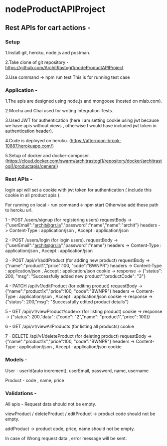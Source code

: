 # nodeProductAPIProject

## Rest APIs for cart actions -

### Setup
1.Install git, heroku, node.js and postman.

2.Take clone of git repository - https://github.com/ArchitRastogi1/nodeProductAPIProject

3.Use command  -> npm run test
    This is for running test case

### Application -
1.The apis are designed using node.js and mongoose (hosted on mlab.com).

2.Mocha and Chai used for writing Integration Tests.

3.Used JWT for authentication (here I am setting cookie using jwt because we have apis without views , otherwise I would have included jwt token in authentication header).

4.Code is deployed on heroku. (https://afternoon-brook-10887.herokuapp.com/)

5.Setup of docker and docker-composer. (https://cloud.docker.com/swarm/architrastogi1/repository/docker/architrastogi1/productapis/general)

### Rest APIs -

login api will set a cookie with jwt token for authentication ( include this cookie in all product apis ).

For running on local - run command->  npm start
Otherwise add these path to heroku url.

1 - POST /users/signup (for registering users)
    requestBody -> {"userEmail":"archit@grr.la","password":"name","name":"archit"}
    headers -> Content-Type : application/json , Accept : application/json

2 - POST /users/login (for login users).
    requestBody -> {"userEmail":"archit@grr.la","password":"name"}
    headers -> Content-Type : application/json , Accept : application/json

3 - POST /api/v1/addProduct (for adding new product)
    requestBody -> {"name":"product1","price":100, "code":"BWNPR"}
    headers -> Content-Type : application/json , Accept : application/json
    cookie ->
    response -> {"status": 200, "msg": "Successfully added new product","productCode": "3"}


4 - PATCH /api/v1/editProduct (for editing product)
    requestBody -> {"name":"product1x","price":100, "code":"BWNPR"}
    headers -> Content-Type : application/json , Accept : application/json
    cookie ->
    response -> {"status": 200,"msg": "Successfully edited product details"}

5 - GET /api/v1/viewProduct?code=x  (for listing product)
    cookie ->
    response -> {"status": 200,"data": {"code": "2","name": "product1","price": 100}}


6 - GET /api/v1/viewAllProducts  (for listing all products)
    cookie

7 - DELETE /api/v1/deleteProduct  (for deleting product)
    requestBody -> {"name":"product1x","price":100, "code":"BWNPR"}
    headers -> Content-Type : application/json , Accept : application/json
    cookie


### Models -

User - userId(auto increment), userEmail, password, name, username

Product - code , name, price

### Validations -

All apis - Request data should not be empty.

viewProduct / deleteProduct / editProduct -> product code should not be empty.

addProduct -> product code, price, name should not be empty.

In case of Wrong request data , error message will be sent.

